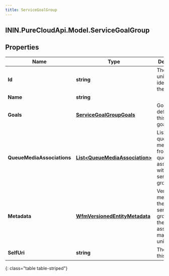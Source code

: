 ```yaml
---
title: ServiceGoalGroup
---
```

## ININ.PureCloudApi.Model.ServiceGoalGroup

## Properties

|Name | Type | Description | Notes|
|------------ | ------------- | ------------- | -------------|
| **Id** | **string** | The globally unique identifier for the object. | [optional] |
| **Name** | **string** |  | [optional] |
| **Goals** | [**ServiceGoalGroupGoals**](ServiceGoalGroupGoals.html) | Goals defined for this service goal group | [optional] |
| **QueueMediaAssociations** | [**List&lt;QueueMediaAssociation&gt;**](QueueMediaAssociation.html) | List of queues and media types from that queue to associate with this service goal group | [optional] |
| **Metadata** | [**WfmVersionedEntityMetadata**](WfmVersionedEntityMetadata.html) | Version metadata for the list of service goal groups for the associated management unit | |
| **SelfUri** | **string** | The URI for this object | [optional] |
{: class="table table-striped"}


